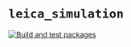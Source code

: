 # `leica_simulation`

[![Build and test packages](https://github.boschdevcloud.com/BAUTIRO/leica_simulation/actions/workflows/build.yml/badge.svg)](https://github.boschdevcloud.com/BAUTIRO/leica_simulation/actions/workflows/build.yml)
